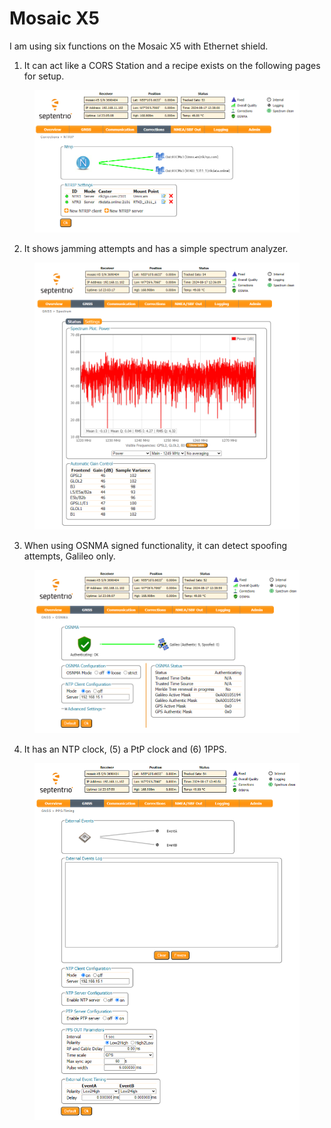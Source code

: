 # Mosaic X5

I am using six functions on the Mosaic X5 with Ethernet shield.

1. It can act like a CORS Station and a recipe exists on the following pages for setup.

<figure><img src="../../.gitbook/assets/image (1) (1).png" alt=""><figcaption></figcaption></figure>

2. It shows jamming attempts and has a simple spectrum analyzer.

<figure><img src="../../.gitbook/assets/image (3).png" alt=""><figcaption></figcaption></figure>

3. When using OSNMA signed functionality, it can detect spoofing attempts, Galileo only.&#x20;

<figure><img src="../../.gitbook/assets/image (2) (1).png" alt=""><figcaption></figcaption></figure>

4. It has an NTP clock, (5) a PtP clock and (6) 1PPS.

<figure><img src="../../.gitbook/assets/image (3) (1).png" alt=""><figcaption></figcaption></figure>
